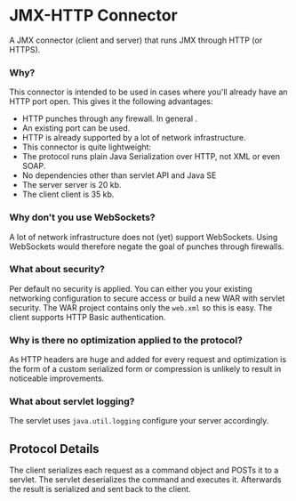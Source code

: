 JMX-HTTP Connector
==================

A JMX connector (client and server) that runs JMX through HTTP (or HTTPS).

### Why?

This connector is intended to be used in cases where you'll already have an HTTP port open. This gives it the following advantages:

 * HTTP punches through any firewall. In general .
 * An existing port can be used.
 * HTTP is already supported by a lot of network infrastructure.
 * This connector is quite lightweight:
  * The protocol runs plain Java Serialization over HTTP, not XML or even SOAP.
  * No dependencies other than servlet API and Java SE
   * The server server is 20 kb.
   * The client client is 35 kb.

### Why don't you use WebSockets?

A lot of network infrastructure does not (yet) support WebSockets. Using WebSockets would therefore negate the goal of punches through firewalls.

### What about security?

Per default no security is applied. You can either you your existing networking configuration to secure access or build a new WAR with servlet security. The WAR project contains only the `web.xml` so this is easy.
The client supports HTTP Basic authentication.

### Why is there no optimization applied to the protocol?

As HTTP headers are huge and added for every request and optimization is the form of a custom serialized form or compression is unlikely to result in noticeable improvements.

### What about servlet logging?

The servlet uses `java.util.logging` configure your server accordingly.

Protocol Details
----------------

The client serializes each request as a command object and POSTs it to a servlet. The servlet deserializes the command and executes it. Afterwards the result is serialized and sent back to the client.

